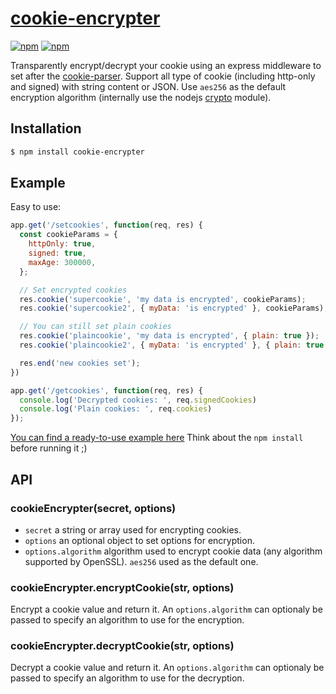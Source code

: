 # [cookie-encrypter](https://github.com/ebourmalo/cookie-encrypter)

[![npm](https://img.shields.io/npm/v/cookie-encrypter.svg?maxAge=2592000)](https://www.npmjs.com/package/cookie-encrypter)
[![npm](https://img.shields.io/npm/dm/cookie-encrypter.svg?maxAge=2592000)](https://www.npmjs.com/package/cookie-encrypter)

Transparently encrypt/decrypt your cookie using an express middleware to set after the  [cookie-parser](https://github.com/expressjs/cookie-parser).
Support all type of cookie (including http-only and signed) with string content or JSON.
Use `aes256` as the default encryption algorithm (internally use the nodejs [crypto](https://nodejs.org/api/crypto.html) module).

## Installation

```sh
$ npm install cookie-encrypter
```

## Example

Easy to use:
```js
app.get('/setcookies', function(req, res) {
  const cookieParams = {
    httpOnly: true,
    signed: true,
    maxAge: 300000,
  };

  // Set encrypted cookies
  res.cookie('supercookie', 'my data is encrypted', cookieParams);
  res.cookie('supercookie2', { myData: 'is encrypted' }, cookieParams);

  // You can still set plain cookies
  res.cookie('plaincookie', 'my data is encrypted', { plain: true });
  res.cookie('plaincookie2', { myData: 'is encrypted' }, { plain: true });

  res.end('new cookies set');
})

app.get('/getcookies', function(req, res) {
  console.log('Decrypted cookies: ', req.signedCookies)
  console.log('Plain cookies: ', req.cookies)
});
```

[You can find a ready-to-use example here](https://github.com/ebourmalo/cookie-encrypter/tree/master/example)
Think about the `npm install` before running it ;)

## API

### cookieEncrypter(secret, options)

- `secret` a string or array used for encrypting cookies.
- `options` an optional object to set options for encryption.
-  `options.algorithm` algorithm used to encrypt cookie data (any algorithm supported by OpenSSL). `aes256` used as the default one.

### cookieEncrypter.encryptCookie(str, options)

Encrypt a cookie value and return it. An `options.algorithm` can optionaly be passed to specify an algorithm to use for the encryption.

### cookieEncrypter.decryptCookie(str, options)

Decrypt a cookie value and return it. An `options.algorithm` can optionaly be passed to specify an algorithm to use for the decryption.
